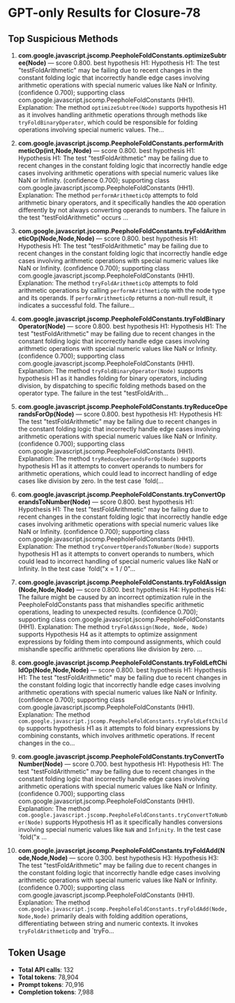 # GPT-only Results for Closure-78

## Top Suspicious Methods

1. **com.google.javascript.jscomp.PeepholeFoldConstants.optimizeSubtree(Node)** — score 0.800. best hypothesis H1: Hypothesis H1: The test "testFoldArithmetic" may be failing due to recent changes in the constant folding logic that incorrectly handle edge cases involving arithmetic operations with special numeric values like NaN or Infinity. (confidence 0.700); supporting class com.google.javascript.jscomp.PeepholeFoldConstants (HH1).
    Explanation: The method `optimizeSubtree(Node)` supports hypothesis H1 as it involves handling arithmetic operations through methods like `tryFoldBinaryOperator`, which could be responsible for folding operations involving special numeric values. The...

2. **com.google.javascript.jscomp.PeepholeFoldConstants.performArithmeticOp(int,Node,Node)** — score 0.800. best hypothesis H1: Hypothesis H1: The test "testFoldArithmetic" may be failing due to recent changes in the constant folding logic that incorrectly handle edge cases involving arithmetic operations with special numeric values like NaN or Infinity. (confidence 0.700); supporting class com.google.javascript.jscomp.PeepholeFoldConstants (HH1).
    Explanation: The method `performArithmeticOp` attempts to fold arithmetic binary operators, and it specifically handles the `ADD` operation differently by not always converting operands to numbers. The failure in the test "testFoldArithmetic" occurs ...

3. **com.google.javascript.jscomp.PeepholeFoldConstants.tryFoldArithmeticOp(Node,Node,Node)** — score 0.800. best hypothesis H1: Hypothesis H1: The test "testFoldArithmetic" may be failing due to recent changes in the constant folding logic that incorrectly handle edge cases involving arithmetic operations with special numeric values like NaN or Infinity. (confidence 0.700); supporting class com.google.javascript.jscomp.PeepholeFoldConstants (HH1).
    Explanation: The method `tryFoldArithmeticOp` attempts to fold arithmetic operations by calling `performArithmeticOp` with the node type and its operands. If `performArithmeticOp` returns a non-null result, it indicates a successful fold. The failure...

4. **com.google.javascript.jscomp.PeepholeFoldConstants.tryFoldBinaryOperator(Node)** — score 0.800. best hypothesis H1: Hypothesis H1: The test "testFoldArithmetic" may be failing due to recent changes in the constant folding logic that incorrectly handle edge cases involving arithmetic operations with special numeric values like NaN or Infinity. (confidence 0.700); supporting class com.google.javascript.jscomp.PeepholeFoldConstants (HH1).
    Explanation: The method `tryFoldBinaryOperator(Node)` supports hypothesis H1 as it handles folding for binary operators, including division, by dispatching to specific folding methods based on the operator type. The failure in the test "testFoldArith...

5. **com.google.javascript.jscomp.PeepholeFoldConstants.tryReduceOperandsForOp(Node)** — score 0.800. best hypothesis H1: Hypothesis H1: The test "testFoldArithmetic" may be failing due to recent changes in the constant folding logic that incorrectly handle edge cases involving arithmetic operations with special numeric values like NaN or Infinity. (confidence 0.700); supporting class com.google.javascript.jscomp.PeepholeFoldConstants (HH1).
    Explanation: The method `tryReduceOperandsForOp(Node)` supports hypothesis H1 as it attempts to convert operands to numbers for arithmetic operations, which could lead to incorrect handling of edge cases like division by zero. In the test case `fold(...

6. **com.google.javascript.jscomp.PeepholeFoldConstants.tryConvertOperandsToNumber(Node)** — score 0.800. best hypothesis H1: Hypothesis H1: The test "testFoldArithmetic" may be failing due to recent changes in the constant folding logic that incorrectly handle edge cases involving arithmetic operations with special numeric values like NaN or Infinity. (confidence 0.700); supporting class com.google.javascript.jscomp.PeepholeFoldConstants (HH1).
    Explanation: The method `tryConvertOperandsToNumber(Node)` supports hypothesis H1 as it attempts to convert operands to numbers, which could lead to incorrect handling of special numeric values like NaN or Infinity. In the test case `fold("x = 1 / 0"...

7. **com.google.javascript.jscomp.PeepholeFoldConstants.tryFoldAssign(Node,Node,Node)** — score 0.800. best hypothesis H4: Hypothesis H4: The failure might be caused by an incorrect optimization rule in the PeepholeFoldConstants pass that mishandles specific arithmetic operations, leading to unexpected results. (confidence 0.700); supporting class com.google.javascript.jscomp.PeepholeFoldConstants (HH1).
    Explanation: The method `tryFoldAssign(Node, Node, Node)` supports Hypothesis H4 as it attempts to optimize assignment expressions by folding them into compound assignments, which could mishandle specific arithmetic operations like division by zero. ...

8. **com.google.javascript.jscomp.PeepholeFoldConstants.tryFoldLeftChildOp(Node,Node,Node)** — score 0.800. best hypothesis H1: Hypothesis H1: The test "testFoldArithmetic" may be failing due to recent changes in the constant folding logic that incorrectly handle edge cases involving arithmetic operations with special numeric values like NaN or Infinity. (confidence 0.700); supporting class com.google.javascript.jscomp.PeepholeFoldConstants (HH1).
    Explanation: The method `com.google.javascript.jscomp.PeepholeFoldConstants.tryFoldLeftChildOp` supports hypothesis H1 as it attempts to fold binary expressions by combining constants, which involves arithmetic operations. If recent changes in the co...

9. **com.google.javascript.jscomp.PeepholeFoldConstants.tryConvertToNumber(Node)** — score 0.700. best hypothesis H1: Hypothesis H1: The test "testFoldArithmetic" may be failing due to recent changes in the constant folding logic that incorrectly handle edge cases involving arithmetic operations with special numeric values like NaN or Infinity. (confidence 0.700); supporting class com.google.javascript.jscomp.PeepholeFoldConstants (HH1).
    Explanation: The method `com.google.javascript.jscomp.PeepholeFoldConstants.tryConvertToNumber(Node)` supports Hypothesis H1 as it specifically handles conversions involving special numeric values like `NaN` and `Infinity`. In the test case `fold("x ...

10. **com.google.javascript.jscomp.PeepholeFoldConstants.tryFoldAdd(Node,Node,Node)** — score 0.300. best hypothesis H3: Hypothesis H3: The test "testFoldArithmetic" may be failing due to recent changes in the constant folding logic that incorrectly handle edge cases involving arithmetic operations with special numeric values like NaN or Infinity. (confidence 0.700); supporting class com.google.javascript.jscomp.PeepholeFoldConstants (HH1).
    Explanation: The method `com.google.javascript.jscomp.PeepholeFoldConstants.tryFoldAdd(Node,Node,Node)` primarily deals with folding addition operations, differentiating between string and numeric contexts. It invokes `tryFoldArithmeticOp` and `tryFo...


## Token Usage

- **Total API calls**: 132
- **Total tokens**: 78,904
- **Prompt tokens**: 70,916
- **Completion tokens**: 7,988
